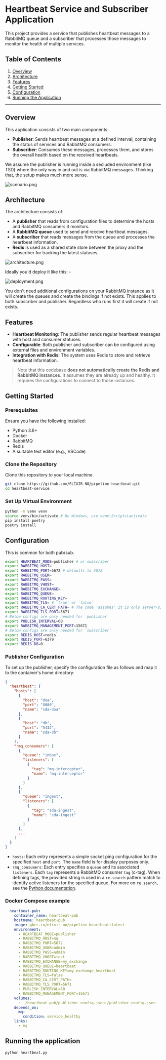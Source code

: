 # Heartbeat Service and Subscriber Application

This project provides a service that publishes heartbeat messages to a RabbitMQ queue and a subscriber that processes those messages to monitor the health of multiple services.

## Table of Contents

1. [Overview](#overview)
2. [Architecture](#architecture)
3. [Features](#features)
4. [Getting Started](#getting-started)
5. [Configuration](#configuration)
6. [Running the Application](#running-the-application)

---

## Overview

This application consists of two main components:

- **Publisher**: Sends heartbeat messages at a defined interval, containing the status of services and RabbitMQ consumers.
- **Subscriber**: Consumes these messages, processes them, and stores the overall health based on the received heartbeats.

We assume the publisher is running inside a secluded environment (like TSD) where the only way in and out is via
RabbitMQ messages. Thinking that, the setup makes much more sense.

![scenario.png](assets/scenario.png)

## Architecture

The architecture consists of:

- A **publisher** that reads from configuration files to determine the hosts and RabbitMQ consumers it monitors.
- A **RabbitMQ queue** used to send and receive heartbeat messages.
- A **subscriber** that reads messages from the queue and processes the heartbeat information.
- **Redis** is used as a shared state store between the proxy and the subscriber for tracking the latest statuses.

![architecture.png](assets/architecture.png)

Ideally you'd deploy it like this: -

![deployment.png](assets/deployment.png)

You don't need additional configurations on your RabbitMQ instance as it will create the queues and create
the bindings if not exists. This applies to both subscriber and publisher. Regardless who runs first it will
create if not exists.

## Features

- **Heartbeat Monitoring**: The publisher sends regular heartbeat messages with host and consumer statuses.
- **Configurable**: Both publisher and subscriber can be configured using external files and environment variables.
- **Integration with Redis**: The system uses Redis to store and retrieve heartbeat information.

> Note that this codebase **does not automatically create the Redis and RabbitMQ instances**. It assumes they are
> already up and healthy. It requires the configurations to connect to those instances.

## Getting Started

### Prerequisites

Ensure you have the following installed:

- Python 3.8+
- Docker
- RabbitMQ
- Redis
- A suitable text editor (e.g., VSCode)

### Clone the Repository

Clone this repository to your local machine.

```bash
git clone https://github.com/ELIXIR-NO/pipeline-heartbeat.git
cd heartbeat-service
```

### Set Up Virtual Environment

```bash
python -m venv venv
source venv/bin/activate # On Windows, use venv\Scripts\activate
pip install poetry
poetry install
```

## Configuration

This is common for both pub/sub.

```bash
export HEARTBEAT_MODE=publisher # or subscriber
export RABBITMQ_HOST=
export RABBITMQ_PORT=5672 # defaults to 5672
export RABBITMQ_USER=
export RABBITMQ_PASS=
export RABBITMQ_VHOST=
export RABBITMQ_EXCHANGE=
export RABBITMQ_QUEUE=
export RABBITMQ_ROUTING_KEY=
export RABBITMQ_TLS= # `true` or `false`
export RABBITMQ_CA_CERT_PATH= # The code 'assumes' it is only server-side authentication
export RABBITMQ_TLS_PORT=5671
# Below configs are only needed for `publisher`
export PUBLISH_INTERVAL=60
export RABBITMQ_MANAGEMENT_PORT=15671
# Below configs are only needed for `subscriber`
export REDIS_HOST=redis
export REDIS_PORT=6379
export REDIS_DB=0
```

### Publisher Configuration

To set up the publisher, specify the configuration file as follows and map it to the container's home directory:

```json
{
  "heartbeat": {
    "hosts": [
      {
        "host": "doa",
        "port": "8080",
        "name": "sda-doa"
      },
      {
        "host": "db",
        "port": "5432",
        "name": "sda-db"
      }
    ],
    "rmq_consumers": [
      {
        "queue": "inbox",
        "listeners": [
          {
            "tag": "mq-interceptor",
            "name": "mq-interceptor"
          }
        ]
      },
      {
        "queue": "ingest",
        "listeners": [
          {
            "tag": "sda-ingest",
            "name": "sda-ingest"
          }
        ]
      },
      ...
    ]
  }
}
```

- `hosts`: Each entry represents a simple socket ping configuration for the specified `host` and `port`. The `name` field is for display purposes only.
- `rmq_consumers`: Each entry specifies a `queue` and its associated `listeners`. Each `tag` represents a RabbitMQ consumer `tag` (c-tag). When defining tags, the provided string is used in a `re.search` pattern match to identify active listeners for the specified queue. For more on `re.search`, see the [Python documentation](https://docs.python.org/3/library/re.html#re.search).

### Docker Compose example

```yml
  heartbeat-pub:
    container_name: heartbeat-pub
    hostname: heartbeat-pub
    image: ghcr.io/elixir-no/pipeline-heartbeat:latest
    environment:
      - HEARTBEAT_MODE=publisher
      - RABBITMQ_HOST=mq
      - RABBITMQ_PORT=5672
      - RABBITMQ_USER=admin
      - RABBITMQ_PASS=admin
      - RABBITMQ_VHOST=test
      - RABBITMQ_EXCHANGE=my_exchange
      - RABBITMQ_QUEUE=heartbeat
      - RABBITMQ_ROUTING_KEY=my_exchange_heartbeat
      - RABBITMQ_TLS=false
      - RABBITMQ_CA_CERT_PATH=
      - RABBITMQ_TLS_PORT=5671
      - PUBLISH_INTERVAL=60
      - RABBITMQ_MANAGEMENT_PORT=15671
    volumes:
      - ./heartbeat-pub/publisher_config.json:/publisher_config.json
    depends_on:
      mq:
        condition: service_healthy
    links:
      - mq
```

## Running the application

```bash
python heartbeat.py
```
